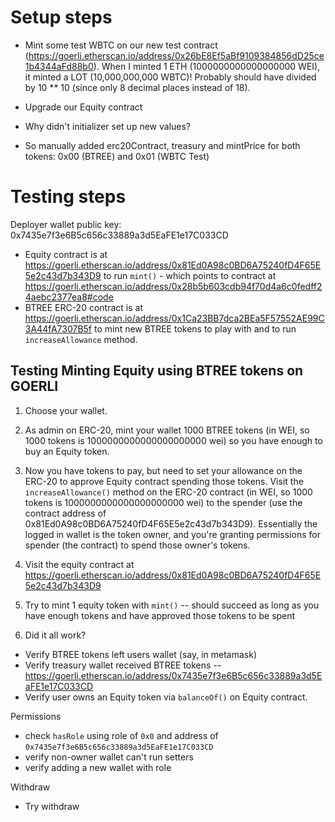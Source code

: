 # Setup steps

- Mint some test WBTC on our new test contract (https://goerli.etherscan.io/address/0x26bE8Ef5aBf9109384856dD25ce1b4344aFd88b0). When I minted 1 ETH (1000000000000000000 WEI), it minted a LOT (10,000,000,000 WBTC)! Probably should have divided by 10 ** 10 (since only 8 decimal places instead of 18).

- Upgrade our Equity contract
- Why didn't initializer set up new values?
- So manually added erc20Contract, treasury and mintPrice for both tokens: 0x00 (BTREE) and 0x01 (WBTC Test)


# Testing steps

Deployer wallet public key: 0x7435e7f3e6B5c656c33889a3d5EaFE1e17C033CD

-   Equity contract is at https://goerli.etherscan.io/address/0x81Ed0A98c0BD6A75240fD4F65E5e2c43d7b343D9 to run `mint()` - which points to contract at https://goerli.etherscan.io/address/0x28b5b603cdb94f70d4a6c0fedff24aebc2377ea8#code
-   BTREE ERC-20 contract is at https://goerli.etherscan.io/address/0x1Ca23BB7dca2BEa5F57552AE99C3A44fA7307B5f to mint new BTREE tokens to play with and to run `increaseAllowance` method.

## Testing Minting Equity using BTREE tokens on GOERLI

1. Choose your wallet.

2. As admin on ERC-20, mint your wallet 1000 BTREE tokens (in WEI, so 1000 tokens is 1000000000000000000000 wei) so you have enough to buy an Equity token.

3. Now you have tokens to pay, but need to set your allowance on the ERC-20 to approve Equity contract spending those tokens. Visit the `increaseAllowance()` method on the ERC-20 contract (in WEI, so 1000 tokens is 1000000000000000000000 wei) to the spender (use the contract address of 0x81Ed0A98c0BD6A75240fD4F65E5e2c43d7b343D9). Essentially the logged in wallet is the token owner, and you're granting permissions for spender (the contract) to spend those owner's tokens.

4. Visit the equity contract at https://goerli.etherscan.io/address/0x81Ed0A98c0BD6A75240fD4F65E5e2c43d7b343D9

5. Try to mint 1 equity token with `mint()` -- should succeed as long as you have enough tokens and have approved those tokens to be spent

6. Did it all work?

-   Verify BTREE tokens left users wallet (say, in metamask)
-   Verify treasury wallet received BTREE tokens -- https://goerli.etherscan.io/address/0x7435e7f3e6B5c656c33889a3d5EaFE1e17C033CD
-   Verify user owns an Equity token via `balanceOf()` on Equity contract.

Permissions

-   check `hasRole` using role of `0x0` and address of `0x7435e7f3e6B5c656c33889a3d5EaFE1e17C033CD`
-   verify non-owner wallet can't run setters
-   verify adding a new wallet with role

Withdraw

-   Try withdraw
